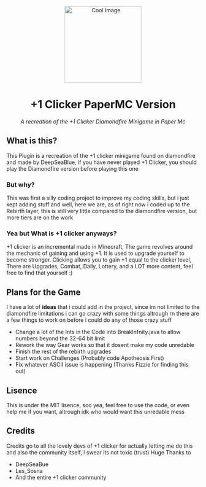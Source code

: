 <p align="center">
  <img src="https://cdn.discordapp.com/attachments/767676222137303043/1193362373013164042/ezgif-7-1744befb3e.png?ex=65ac7051&is=6599fb51&hm=9431a8813aae8f8f44863ad6be89934cb02cbfa3c2f513177a2e29cabdbdc0d2&" width="200" title="Cool Image">
<h1 align="center">+1 Clicker PaperMC Version</h1>
<p align="center"><i>A recreation of the +1 Clicker Diamondfire Minigame in Paper Mc</i></p>
</p>

## What is this?
This Plugin is a recreation of the +1 clicker minigame found on diamondfire and made by DeepSeaBlue, if you have never played +1 Clicker, you should play the Diamondfire version before playing this one
### But why?
This was first a silly coding project to improve my coding skills, but i just kept adding stuff and well, here we are, as of right now i coded up to the Rebirth layer, this is still very little compared to the diamondfire version, but more tiers are on the work
### Yea but What is +1 clicker anyways?
+1 clicker is an incremental made in Minecraft, The game revolves around the mechanic of gaining and using +1. It is used to upgrade yourself to become stronger. Clicking allows you to gain +1 equal to the clicker level, There are Upgrades, Combat, Daily, Lottery, and a LOT more content, feel free to find that yourself :)

## Plans for the Game
I have a lot of **ideas** that i could add in the project, since im not limited to the diamondfire limitations i can go crazy with some things
altrough rn there are a few things to work on before i could do any of those crazy stuff
* Change a lot of the Ints in the Code into BreakInfnity.java to allow numbers beyond the 32-64 bit limit
* Rework the way Gear works so that it dosent make my code unredable
* Finish the rest of the rebirth upgrades
* Start work on Challenges (Probably code Apotheosis First)
* Fix whatever ASCII issue is happening (Thanks Fizzie for finding this out)

## Lisence
This is under the MIT lisence, soo yea, feel free to use the code, or even help me if you want, altrough idk who would want this unredable mess

## Credits
Credits go to all the lovely devs of +1 clicker for actually letting me do this
and also the community itself, i swear its not toxic (trust)
Huge Thanks to 
- DeepSeaBue
- Les_Sosna
- And the entire +1 clicker community
